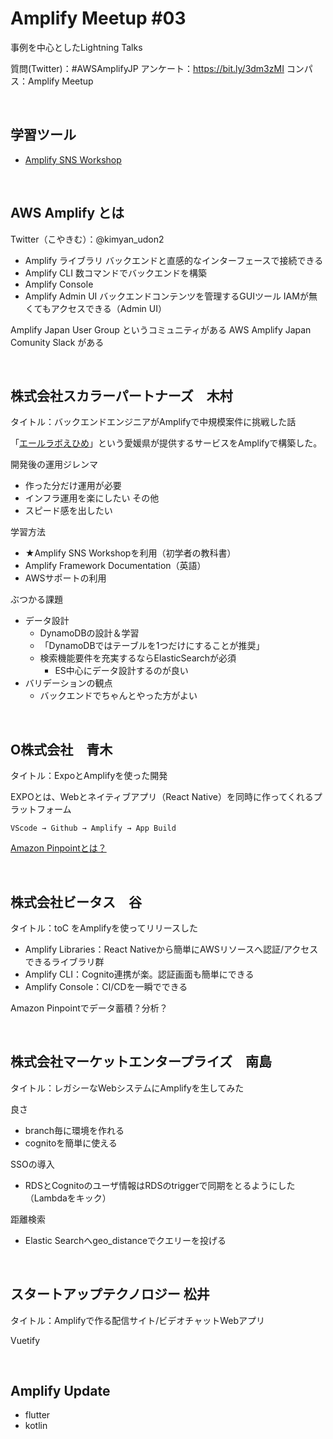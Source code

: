 # Amplify Meetup #03
事例を中心としたLightning Talks

質問(Twitter)：#AWSAmplifyJP
アンケート：https://bit.ly/3dm3zMI
コンパス：Amplify Meetup

<br>

## 学習ツール

- [Amplify SNS Workshop](https://amplify-sns.workshop.aws/ja/)

<br>

## AWS Amplify とは

Twitter（こやきむ）：@kimyan_udon2

- Amplify ライブラリ
    バックエンドと直感的なインターフェースで接続できる
- Amplify CLI
    数コマンドでバックエンドを構築
- Amplify Console
- Amplify Admin UI
    バックエンドコンテンツを管理するGUIツール
    IAMが無くてもアクセスできる（Admin UI）

Amplify Japan User Group というコミュニティがある
AWS Amplify Japan Comunity Slack がある

<br>

## 株式会社スカラーパートナーズ　木村

タイトル：バックエンドエンジニアがAmplifyで中規模案件に挑戦した話

「[エールラボえひめ](https://yell-lab.ehime.jp/)」という愛媛県が提供するサービスをAmplifyで構築した。

開発後の運用ジレンマ
- 作った分だけ運用が必要
- インフラ運用を楽にしたい
その他
- スピード感を出したい

学習方法
- ★Amplify SNS Workshopを利用（初学者の教科書）
- Amplify Framework Documentation（英語）
- AWSサポートの利用

ぶつかる課題
- データ設計
    - DynamoDBの設計＆学習
    - 「DynamoDBではテーブルを1つだけにすることが推奨」
    - 検索機能要件を充実するならElasticSearchが必須
        - ES中心にデータ設計するのが良い
- バリデーションの観点
    - バックエンドでちゃんとやった方がよい

<br>

## O株式会社　青木

タイトル：ExpoとAmplifyを使った開発

EXPOとは、Webとネイティブアプリ（React Native）を同時に作ってくれるプラットフォーム

```
VScode → Github → Amplify → App Build
```

[Amazon Pinpointとは？](https://aws.amazon.com/jp/pinpoint/)

<br>

## 株式会社ビータス　谷

タイトル：toC をAmplifyを使ってリリースした

- Amplify Libraries：React Nativeから簡単にAWSリソースへ認証/アクセスできるライブラリ群
- Amplify CLI：Cognito連携が楽。認証画面も簡単にできる
- Amplify Console：CI/CDを一瞬でできる

Amazon Pinpointでデータ蓄積？分析？

<br>

## 株式会社マーケットエンタープライズ　南島

タイトル：レガシーなWebシステムにAmplifyを生してみた

良さ
- branch毎に環境を作れる
- cognitoを簡単に使える

SSOの導入
- RDSとCognitoのユーザ情報はRDSのtriggerで同期をとるようにした（Lambdaをキック）

距離検索
- Elastic Searchへgeo_distanceでクエリーを投げる

<br>

## スタートアップテクノロジー 松井

タイトル：Amplifyで作る配信サイト/ビデオチャットWebアプリ

Vuetify

<br>

## Amplify Update

- flutter
- kotlin

